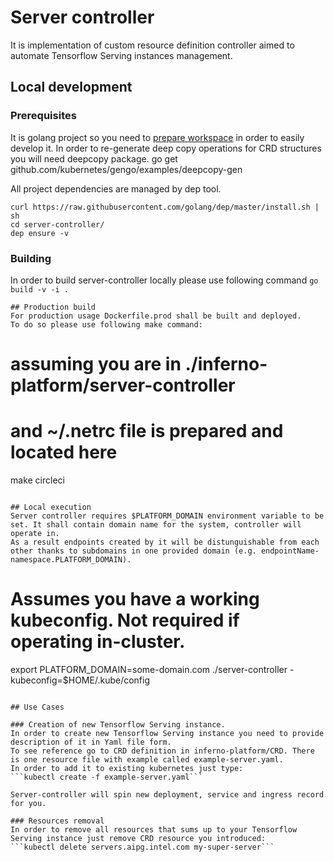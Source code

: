 
# Server controller

It is implementation of custom resource definition controller aimed to automate Tensorflow Serving instances management.

## Local development

### Prerequisites
It is golang project so you need to [prepare workspace](https://golang.org/doc/code.html) in order to easily develop it.
In order to re-generate deep copy operations for CRD structures you will need deepcopy package.
        go get github.com/kubernetes/gengo/examples/deepcopy-gen

All project dependencies are managed by dep tool.
```
curl https://raw.githubusercontent.com/golang/dep/master/install.sh | sh
cd server-controller/
dep ensure -v
```

### Building
In order to build server-controller locally please use following command
```go build -v -i .```

```
## Production build
For production usage Dockerfile.prod shall be built and deployed.
To do so please use following make command:
```
# assuming you are in ./inferno-platform/server-controller
# and ~/.netrc file is prepared and located here
make circleci
```

## Local execution
Server controller requires $PLATFORM_DOMAIN environment variable to be set. It shall contain domain name for the system, controller will operate in.
As a result endpoints created by it will be distunguishable from each other thanks to subdomains in one provided domain (e.g. endpointName-namespace.PLATFORM_DOMAIN).
```
# Assumes you have a working kubeconfig. Not required if operating in-cluster.
export PLATFORM_DOMAIN=some-domain.com
./server-controller -kubeconfig=$HOME/.kube/config
```

## Use Cases

### Creation of new Tensorflow Serving instance.
In order to create new Tensorflow Serving instance you need to provide description of it in Yaml file form.
To see reference go to CRD definition in inferno-platform/CRD. There is one resource file with example called example-server.yaml.
In order to add it to existing kubernetes just type:
```kubectl create -f example-server.yaml```

Server-controller will spin new deployment, service and ingress record for you.

### Resources removal
In order to remove all resources that sums up to your Tensorflow Serving instance just remove CRD resource you introduced:
```kubectl delete servers.aipg.intel.com my-super-server```


